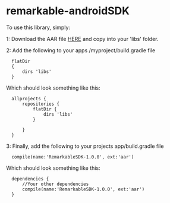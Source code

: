 # remarkable-androidSDK

To use this library, simply:

1: Download the AAR file <a href="https://github.com/entropyhub/remarkable-androidSDK/releases/download/1.0.1/RemarkableSDK-1.0.1.aar">HERE</a> and copy into your 'libs' folder.


2: Add the following to your apps /myproject/build.gradle file

      flatDir 
      {
          dirs 'libs'
      }
      
Which should look something like this:
              
      allprojects {
          repositories {
              flatDir {
                  dirs 'libs'
              }
      
          }
      }
      
3: Finally, add the following to your projects app/build.gradle file

      compile(name:'RemarkableSDK-1.0.0', ext:'aar')

Which should look something like this:

      dependencies {
          //Your other dependencies
          compile(name:'RemarkableSDK-1.0.0', ext:'aar')
      }
